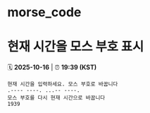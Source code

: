 # morse_code
# 현재 시간을 모스 부호 표시
<!-- MORSE_TIME_START -->
🗓️ **2025-10-16** | ⏰ **19:39 (KST)**

```
현재 시간을 입력하세요. 모스 부호로 바꿉니다
.---- ----. ...-- ----.
모스 부호를 다시 현재 시간으로 바꿉니다
1939
```
<!-- MORSE_TIME_END -->

